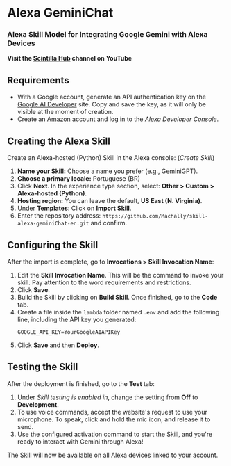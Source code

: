 # Alexa GeminiChat
### Alexa Skill Model for Integrating Google Gemini with Alexa Devices

**Visit the [Scintilla Hub](http://googleusercontent.com/youtube/0) channel on YouTube**

## Requirements
* With a Google account, generate an API authentication key on the [Google AI Developer](https://ai.google.dev/) site. Copy and save the key, as it will only be visible at the moment of creation.
* Create an [Amazon](https://www.amazon.com/ap/signin?openid.pape.preferred_auth_policies=Singlefactor&clientContext=132-2293245-7926858&openid.pape.max_auth_age=7200000&openid.return_to=https%3A%2F%2Fdeveloper.amazon.com%2Falexa%2Fconsole%2Fask&openid.identity=http%3A%2F%2Fspecs.openid.net%2Fauth%2F2.0%2Fidentifier_select&openid.assoc_handle=amzn_dante_us&openid.mode=checkid_setup&marketPlaceId=ATVPDKIKX0DER&openid.claimed_id=http%3A%2F%2Fspecs.openid.net%2Fauth%2F2.0%2Fidentifier_select&openid.ns=http%3A%2F%2Fspecs.openid.net%2Fauth%2F2.0&) account and log in to the _Alexa Developer Console_.

## Creating the Alexa Skill
Create an Alexa-hosted (Python) Skill in the Alexa console: (_Create Skill_)

1.  **Name your Skill:** Choose a name you prefer (e.g., GeminiGPT).
2.  **Choose a primary locale:** Portuguese (BR)
3.  Click **Next**. In the experience type section, select: **Other > Custom > Alexa-hosted (Python)**.
4.  **Hosting region:** You can leave the default, **US East (N. Virginia)**.
5.  Under **Templates**: Click on **Import Skill**.
6.  Enter the repository address: `https://github.com/Machally/skill-alexa-geminiChat-en.git` and confirm.

## Configuring the Skill
After the import is complete, go to **Invocations > Skill Invocation Name**:
1.  Edit the **Skill Invocation Name**. This will be the command to invoke your skill. Pay attention to the word requirements and restrictions.
2.  Click **Save**.
3.  Build the Skill by clicking on **Build Skill**. Once finished, go to the **Code** tab.
4.  Create a file inside the `lambda` folder named `.env` and add the following line, including the API key you generated:
    ```shell
    GOOGLE_API_KEY=YourGoogleAIAPIKey
    ```
5.  Click **Save** and then **Deploy**.

## Testing the Skill
After the deployment is finished, go to the **Test** tab:
1.  Under _Skill testing is enabled in_, change the setting from **Off** to **Development**.
2.  To use voice commands, accept the website's request to use your microphone. To speak, click and hold the mic icon, and release it to send.
3.  Use the configured activation command to start the Skill, and you're ready to interact with Gemini through Alexa!

The Skill will now be available on all Alexa devices linked to your account.
